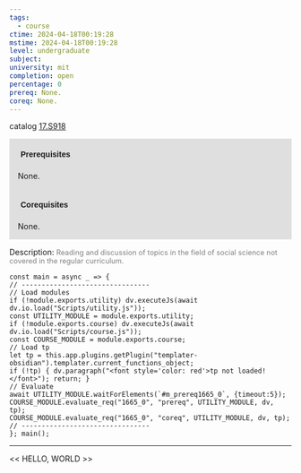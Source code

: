 ```yaml
---
tags:
  - course
ctime: 2024-04-18T00:19:28
mstime: 2024-04-18T00:19:28
level: undergraduate
subject: 
university: mit
completion: open
percentage: 0
prereq: None.
coreq: None.
---
```


catalog [17.S918](http://student.mit.edu/catalog/m17b.html#17.S918)

<span style="display: block; padding: 15px; background-color: rgb(100, 100, 100, 0.2);"><font id="m_prereq1665_0" style="display: block; font-family: Arial, sans-serif; font-weight: bold; padding: 5px">Prerequisites</font><br><span id="prereq1665_0">None.</span></span>
<span style="display: block; padding: 15px; background-color: rgb(100, 100, 100, 0.2);"><font id="m_coreq1665_0" style="display: block; font-family: Arial, sans-serif; font-weight: bold; padding: 5px">Corequisites</font><br><span id="coreq1665_0">None.</span></span>

<font style="">Description:</font>
<font style="color: grey; font-size: 0.8rem;">Reading and discussion of topics in the field of social science not covered in the regular curriculum.</font>

```dataviewjs
const main = async _ => {
// --------------------------------
// Load modules
if (!module.exports.utility) dv.executeJs(await dv.io.load("Scripts/utility.js"));
const UTILITY_MODULE = module.exports.utility;
if (!module.exports.course) dv.executeJs(await dv.io.load("Scripts/course.js"));
const COURSE_MODULE = module.exports.course;
// Load tp
let tp = this.app.plugins.getPlugin("templater-obsidian").templater.current_functions_object;
if (!tp) { dv.paragraph("<font style='color: red'>tp not loaded!</font>"); return; }
// Evaluate
await UTILITY_MODULE.waitForElements(`#m_prereq1665_0`, {timeout:5});
COURSE_MODULE.evaluate_req("1665_0", "prereq", UTILITY_MODULE, dv, tp);
COURSE_MODULE.evaluate_req("1665_0", "coreq", UTILITY_MODULE, dv, tp);
// --------------------------------
}; main();
```

---

<< HELLO, WORLD >>
